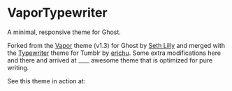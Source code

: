 VaporTypewriter
===============

A minimal, responsive theme for Ghost.

Forked from the [Vapor](https://github.com/sethlilly/Vapor) theme (v1.3) for Ghost by [Seth Lilly](http://sethlilly.com/) and merged with the [Typewriter](http://www.tumblr.com/theme/31260) theme for Tumblr by [erichu](http://erichu.tumblr.com/). Some extra modifications here and there and arrived at ____ awesome theme that is optimized for pure writing.


See this theme in action at: